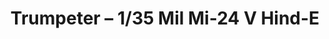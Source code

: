 ---
layout: product
title: "Trumpeter – 1/35 Mil Mi-24 V Hind-E"
price: "N/A" 
desc: "N/A"
img_path: "/assets/img/TRU05103.jpg"
brand: "N/A"
available: false
special_offer: false
new: false
soon: false
cat: "010000"
subcat: "013400"
subsubcat: "0N/A"
sifra: "TRU05103"
popular: true
---